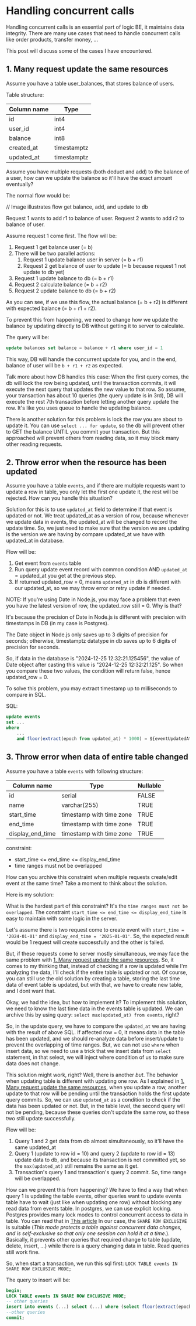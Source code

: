 # Handling concurrent calls

Handling concurrent calls is an essential part of logic BE, it maintains data integrity.
There are many use cases that need to handle concurrent calls like order products, transfer money, ...

This post will discuss some of the cases I have encountered.

## 1. Many request update the same resources

Assume you have a table user_balances, that stores balance of users.

Table structure:

| Column name | Type        |
|-------------|-------------|
| id          | int4        |
| user_id     | int4        |
| balance     | int8        |
| created_at  | timestamptz |
| updated_at  | timestamptz |

Assume you have multiple requests (both deduct and add) to the balance of a user, how can we update the balance so it'll have the exact amount eventually?

The normal flow would be:

// Image illustrates flow get balance, add, and update to db

Request 1 wants to add r1 to balance of user.
Request 2 wants to add r2 to balance of user.

Assume request 1 come first. The flow will be:
1. Request 1 get balance user (= b)
2. There will be two parallel actions:
   1. Request 1 update balance user in server (= b + r1)
   2. Request 2 get balance of user to update (= b because request 1 not update to db yet)
3. Request 1 update balance to db (= b + r1)
4. Request 2 calculate balance (= b + r2)
5. Request 2 update balance to db (= b + r2)

As you can see, if we use this flow, the actual balance (= b + r2) is different with expected balance (= b + r1 + r2).

To prevent this from happening, we need to change how we update the balance by updating directly to DB without getting it to server to calculate.

The query will be:

```sql
update balances set balance = balance + r1 where user_id = 1
```

This way, DB will handle the concurrent update for you, and in the end, balance of user will be `b + r1 + r2` as expected.

Talk more about how DB handles this case: When the first query comes, the db will lock the row being updated, until the transaction commits, it will execute the next query that updates the new value to that row.
So assume, your transaction has about 10 queries (the query update is in 3rd), DB will execute the rest 7th transaction before letting another query update the row. It's like you uses queue to handle the updating balance.

There is another solution for this problem is lock the row you are about to update it.
You can use `select ... for update`, so the db will prevent other to GET the balance UNTIL you commit your transaction.
But this approached will prevent others from reading data, so it may block many other reading requests.

## 2. Throw error when the resource has been updated

Assume you have a table `events`, and if there are multiple requests want to update a row in table, you only let the first one update it, the rest will be rejected.
How can you handle this situation?

Solution for this is to use `updated_at` field to determine if that event is updated or not. We treat updated_at as a version of row, because whenever we update data in events, the updated_at will be changed to record the update time.
So, we just need to make sure that the version we are updating is the version we are having by compare updated_at we have with updated_at in database.

Flow will be:

1. Get event from `events` table
2. Run query update event record with common condition AND `updated_at` = updated_at you get at the previous step.
3. If returned updated_row = 0, means `updated_at` in db is different with our updated_at, so we may throw error or retry update if needed.

NOTE: If you're using Date in Node.js, you may face a problem that even you have the latest version of row, the updated_row still = 0. Why is that?

It's because the precision of Date in Node.js is different with precision with timestamps in DB (in my case is Postgres).

The Date object in Node.js only saves up to 3 digits of precision for seconds; otherwise, timestamptz datatype in db saves up to 6 digits of precision for seconds.

So, if data in the database is "2024-12-25 12:32:21.125456", the value of Date object after casting this value is "2024-12-25 12:32:21.125".
So when you compare these two values, the condition will return false, hence updated_row = 0.

To solve this problem, you may extract timestamp up to milliseconds to compare in SQL.

SQL:

```sql
update events
set ...
where
    ...
    and floor(extract(epoch from updated_at) * 1000) = ${eventUpdatedAt.getTime()}
```

## 3. Throw error when data of entire table changed

Assume you have a table `events` with following structure:

| Column name      | Type                     | Nullable |
|------------------|--------------------------|----------|
| id               | serial                   | FALSE    |
| name             | varchar(255)             | TRUE     |
| start_time       | timestamp with time zone | TRUE     |
| end_time         | timestamp with time zone | TRUE     |
| display_end_time | timestamp with time zone | TRUE     |

constraint:
- start_time <= end_time <= display_end_time
- time ranges must not be overlapped

How can you archive this constraint when multiple requests create/edit event at the same time?
Take a moment to think about the solution.

Here is my solution:

What is the hardest part of this constraint? It's the `time ranges must not be overlapped`. The constraint `start_time <= end_time <= display_end_time` is easy to maintain with some logic in the server.

Let's assume there is two request come to create event with `start_time = '2024-01-01'` and `display_end_time = '2025-01-01'`.
So, the expected result would be 1 request will create successfully and the other is failed.

But, if these requests come to server mostly simultaneous, we may face the same problem with [1. Many request update the same resources](#1-many-request-update-the-same-resources).
So, it comes to my thinking that, instead of checking if a row is updated while I'm analyzing the data, I'll check if the entire table is updated or not.
Of course, you can still use the old solution by creating a table, storing the last time data of event table is updated, but with that, we have to create new table, and I dont want that.

Okay, we had the idea, but how to implement it? To implement this solution, we need to know the last time data in the events table is updated.
We can archive this by using query: `select max(updated_at) from events`, right?

So, in the update query, we have to compare the `updated_at` we are having with the result of above SQL.
If affected row = 0, it means data in the table has been updated, and we should re-analyze data before insert/update to prevent the overlapping of time ranges.
But, we can not use `where` when insert data, so we need to use a trick that we insert data from `select` statement, in that select, we will inject where condition of us to make sure data does not change.

This solution might work, right?
Well, there is another *but*.
The behavior when updating table is different with updating one row.
As I explained in [1. Many request update the same resources](#1-many-request-update-the-same-resources),
when you update a row,
another update to that row will be pending until the transaction holds the first update query commits.
So, we can use `updated_at` as a condition to check if the data has been updated or not.
But, in the table level, the second query will not be pending,
because these queries don't update the same row, so these two still update successfully.

Flow will be:
1. Query 1 and 2 get data from db almost simultaneously, so it'll have the same updated_at
2. Query 1 (update to row id = 10) and query 2 (update to row id = 13) update data to db, and because its transaction is not committed yet, so the `max(updated_at)` still remains the same as it get.
3. Transaction's query 1 and transaction's query 2 commit. So, time range will be overlapped.

How can we prevent this from happening?
We have to find a way that when query 1 is updating the table events, other queries want to update events table have to wait (just like when updating one row) without blocking any read data from events table.
In postgres, we can use explicit locking. Postgres provides many lock modes to control concurrent access to data in table. You can read that in [This article](https://www.postgresql.org/docs/current/explicit-locking.html)
In our case, the `SHARE ROW EXCLUSIVE` is suitable (*This mode protects a table against concurrent data changes, and is self-exclusive so that only one session can hold it at a time.*).
Basically, it prevents other queries that required change to table (update, delete, insert, ...) while there is a query changing data in table. Read queries still work fine.

So, when start a transaction, we run this sql first: `LOCK TABLE events IN SHARE ROW EXCLUSIVE MODE;`

The query to insert will be:

```sql
begin;
LOCK TABLE events IN SHARE ROW EXCLUSIVE MODE;
-- other queries
insert into events (...) select (...) where (select floor(extract(epoch from max(updated_at)) * 1000) from events) = ${maxUpdatedAt.getTime()}
--other queries
commit;
```
